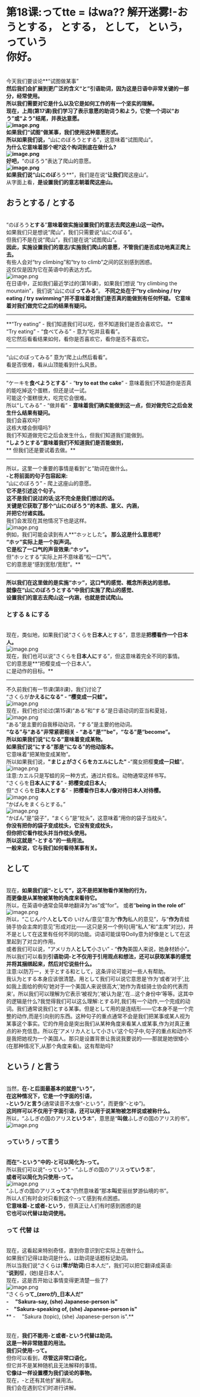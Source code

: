 # 第18课:ってtte = はwa?? 解开迷雾!-おうとする， とする， として， という， っていう<br />你好。
<br />今天我们要谈论**“试图做某事”**<br />然后我们会扩展到更广泛的含义“と”引语助词，因为这是日语中非常关键的一部分，经常使用。<br />所以我们需要对它是什么以及它是如何工作的有一个坚实的理解。<br />现在，上周(第17课)我们学习了表示意愿的助词う和よう，它使一个词以“おう”或“よう”结尾，并表达意愿。<br />![image.png](https://cdn.nlark.com/yuque/0/2023/png/1179742/1694478386115-1912c9af-7232-4232-9528-48c8ec5cc712.png#averageHue=%23f9f9f9&clientId=ubda58518-dec9-4&from=paste&height=359&id=ubbc730f7&originHeight=449&originWidth=756&originalType=binary&ratio=1.25&rotation=0&showTitle=false&size=182615&status=done&style=none&taskId=u516a3ac8-692b-4592-a8c1-8c9c2fa2597&title=&width=604.8)<br />**如果我们“试图”做某事，我们使用这种意愿形式。**<br />所以如果我们说，**“山にのぼろうとする”，这意味着“试图爬山”。**<br />为什么它意味着那个呢?这个构词到底在做什么?<br />![image.png](https://cdn.nlark.com/yuque/0/2023/png/1179742/1694478531927-43baf082-8ae8-4317-97b6-db5a6d86ebaf.png#averageHue=%23fdfcfb&clientId=ubda58518-dec9-4&from=paste&height=372&id=u0346bda3&originHeight=465&originWidth=585&originalType=binary&ratio=1.25&rotation=0&showTitle=false&size=147440&status=done&style=none&taskId=u47430624-68cb-40e8-bc20-ffad1ae7506&title=&width=468)<br />好吧，**“のぼろう”表达了爬山的意愿。**<br />![image.png](https://cdn.nlark.com/yuque/0/2023/png/1179742/1694478546133-1143f175-3ae9-4e3e-bd35-5d1725f17249.png#averageHue=%23f1ebe8&clientId=ubda58518-dec9-4&from=paste&height=309&id=u58146f8e&originHeight=386&originWidth=523&originalType=binary&ratio=1.25&rotation=0&showTitle=false&size=160363&status=done&style=none&taskId=uf8f2bee5-f27a-4347-a3c4-2ee419c4f70&title=&width=418.4)<br />如果我们说“山にのぼ**ろう**”，我们是在说“**让我们**爬这座山”。<br />从字面上看，**是设置我们的意志朝着爬这座山。**
## おうとする / とする
<br />“のぼろう**とする**”**意味着做实施设置我们的意志去爬这座山这一动作。**<br />如果我们只是想说“爬山”，我们只需要说“山にのぼる”。<br />但我们不是在说“爬山”，我们是在说“试图爬山”。<br />**因此，实施设置我们的意志/实施我们爬山的意愿，不管我们是否成功地真正爬上去。**<br />有些人会对“try climbing”和“try to climb”之间的区别感到困惑。<br />这仅仅是因为它在英语中的表达方式。<br />![image.png](https://cdn.nlark.com/yuque/0/2023/png/1179742/1694480022400-828cba15-4f76-4834-affc-8a844f9cd2a5.png#averageHue=%23e4e1e1&clientId=ubda58518-dec9-4&from=paste&height=231&id=u479b3186&originHeight=289&originWidth=603&originalType=binary&ratio=1.25&rotation=0&showTitle=false&size=129651&status=done&style=none&taskId=ua6c3a913-e8b2-4101-b796-75fc1fda0b9&title=&width=482.4)<br />在日语中，正如我们最近学过的(第16课)，如果我们想说 “try climbing the mountain”，我们说“山にのぼ**ってみる**”。 **不同之处在于“try climbing / try eating / try swimming”并不意味着对我们是否真的能做到有任何怀疑。 它意味着对我们做完它之后的结果有疑问。**

---

**“Try eating” - 我们知道我们可以吃，但不知道我们是否会喜欢它。 **<br />“Try eating” - “食べてみる” - 意为“吃并且看看”。 <br />吃它然后看看结果如何，看你是否喜欢它，看你是否不喜欢它。

---

“山にのぼってみる” 意为“爬上山然后看看”。 <br />看是否很难，看从山顶能看到什么风景。

---

“ケーキを**食べようとする**” - “**try to eat the cake**” - 意味着我们不知道你是否真的能吃掉这个蛋糕，但还是试一试。 <br />可能这个蛋糕很大，吃完它会很难。 <br />所以“してみる” - “做并看” - **意味着我们确实能做到这一点，但对做完它之后会发生什么结果有疑问。**<br /> 我们会喜欢吗? <br />这栋大楼会倒塌吗? <br />我们不知道做完它之后会发生什么，但我们知道我们能做到。 <br />**“しようとする”意味着我们不知道我们是否能做到，**<br />** 但我们还是要试着去做。**

---

所以，这里一个重要的事情是看到“と”助词在做什么。<br />**-と将前面的句子包容起来:**<br />“山にのぼろう” - 爬上这座山的意愿。<br />**它不是引述这个句子。**<br />**这不是我们说过的话;这不完全是我们想过的话。<br />关键是它获取了那个“山にのぼろう”的本质、意义、内涵，<br />并把它付诸实践。**<br />我们会发现在其他情况下也是这样。<br />![image.png](https://cdn.nlark.com/yuque/0/2023/png/1179742/1694479316233-01ded46c-4f81-4bcc-b148-0071aa96f2dc.png#averageHue=%23f4f2f2&clientId=ubda58518-dec9-4&from=paste&height=250&id=u006fde4c&originHeight=313&originWidth=441&originalType=binary&ratio=1.25&rotation=0&showTitle=false&size=83124&status=done&style=none&taskId=u80c6ee47-7208-427e-baae-9b95eef6edd&title=&width=352.8)<br />例如，我们可能会读到有人**“ホッとした”**。 那么这是什么意思呢? <br />“ホッ”实际上是一个拟声词。 <br />它是松了一口气的声音效果:“ホッ”。<br />** 但“ホッとする”实际上并不意味着“松一口气”。**<br />** 它的意思是“感到宽慰/宽慰”。**

---

**所以我们在这里做的是实施“ホッ”，这口气的感觉、概念所表达的思想。<br />就像在“山にのぼろうとする”中我们实施了爬山的感觉、<br />设置我们的意志去爬山这一内涵，也就是尝试爬山。**
### とする & にする
<br />现在，类似地，如果我们说“さくらを**日本人**とする”，意思是**把樱看作一个日本人。**<br />![image.png](https://cdn.nlark.com/yuque/0/2023/png/1179742/1694479407091-4c14accd-13fe-4c82-9853-10930fc6eaf7.png#averageHue=%23e9e9e9&clientId=ubda58518-dec9-4&from=paste&height=310&id=u443514de&originHeight=387&originWidth=819&originalType=binary&ratio=1.25&rotation=0&showTitle=false&size=198914&status=done&style=none&taskId=uc90b974f-43a1-49a4-ad31-45f7709f7d5&title=&width=655.2)<br />现在，我们也可以说“さくらを**日本人に**する”，但这意味着完全不同的事情。 <br />它的意思是**“把樱变成一个日本人”。**<br />** に是动作的目标。**

---

不久前我们有一节课(第8课)，我们讨论了<br />“さくらが**かえるになる” - “樱变成一只蛙”。**<br />![image.png](https://cdn.nlark.com/yuque/0/2023/png/1179742/1694480106525-755a367d-97b5-456a-8293-b87de42279af.png#averageHue=%23f2f1ef&clientId=ubda58518-dec9-4&from=paste&height=290&id=u89d5f2e2&originHeight=363&originWidth=594&originalType=binary&ratio=1.25&rotation=0&showTitle=false&size=162294&status=done&style=none&taskId=u98c843a0-49de-4fec-a948-6af4dd4ef88&title=&width=475.2)<br />现在，我们也讨论过(第15课)“ある”和“する”是日语动词的亚当和夏娃，<br />![image.png](https://cdn.nlark.com/yuque/0/2023/png/1179742/1694480126490-a118f1e7-93fd-428b-9162-7f2716c7a340.png#averageHue=%23d1d1d1&clientId=ubda58518-dec9-4&from=paste&height=256&id=ufb47377d&originHeight=320&originWidth=626&originalType=binary&ratio=1.25&rotation=0&showTitle=false&size=84059&status=done&style=none&taskId=u0214a5ea-1d1c-48e2-b3b5-37d95cebecf&title=&width=500.8)<br />“ある”是主要的自我移动动词，“する”是主要的他动词。<br />**“なる”与“ある”非常紧密相关 - “ある”是“"be”，“なる”是“become”。<br />所以如果我们说“になる”意味着变成某物。<br />如果我们说“にする”那是“になる”的他动版本。**<br />它意味着“把某物变成某物”。<br />所以如果我们说，**"まじょがさくらをカエルにした" -**“魔女把樱**变成一只蛙**”。<br />![image.png](https://cdn.nlark.com/yuque/0/2023/png/1179742/1694480212876-68bb7e17-2c11-4271-90a4-3195b86d1226.png#averageHue=%23e6e3e1&clientId=ubda58518-dec9-4&from=paste&height=334&id=u5cc3572b&originHeight=418&originWidth=733&originalType=binary&ratio=1.25&rotation=0&showTitle=false&size=178438&status=done&style=none&taskId=u2ea14b0a-915f-42ee-bade-b6bd8c6a4f1&title=&width=586.4)<br />注意:カエル只是写蛙的另一种方式，通过片假名。动物通常这样书写。<br />“さくらを**日本人にする**” - **把樱变成日本人;**<br />但“さくらを**日本人とする**” - **把樱看作日本人/像对待日本人对待樱。**<br />![image.png](https://cdn.nlark.com/yuque/0/2023/png/1179742/1694480440858-a9050fcc-8a4e-4366-bf1e-86145dbdd312.png#averageHue=%23ebeaea&clientId=ubda58518-dec9-4&from=paste&height=266&id=u53cb07f1&originHeight=333&originWidth=574&originalType=binary&ratio=1.25&rotation=0&showTitle=false&size=136191&status=done&style=none&taskId=u8014ea3c-18c9-43d6-ba47-cf50c930357&title=&width=459.2)<br />“かばんをまくらとする。”<br />![image.png](https://cdn.nlark.com/yuque/0/2023/png/1179742/1694480463353-9c66fcea-9c2f-4e83-a5ad-0d618f6ae52e.png#averageHue=%23ecdfda&clientId=ubda58518-dec9-4&from=paste&height=300&id=u0a1e27a9&originHeight=375&originWidth=452&originalType=binary&ratio=1.25&rotation=0&showTitle=false&size=124242&status=done&style=none&taskId=u235299a4-ebab-48a7-982e-fe618d9f671&title=&width=361.6)<br />“かばん”是“袋子”，“まくら”是“枕头”，这意味着“用你的袋子当枕头”。<br />**你没有把你的袋子变成枕头，它没有变成枕头，<br />但你把它看作枕头并当作枕头使用。<br />**所以这就是“-とする”的一些用法。**<br />一般来说，它与我们如何看待某事有关。**
## として
<br />现在，**如果我们说“-として”，这不是把某物看作某物的行为，<br />而更像是从某物被某物的角度来看待它。**<br />所以，在英语中通常会简单地翻译为“as”或“for”。 或者“**being in the role of**”<br />![image.png](https://cdn.nlark.com/yuque/0/2023/png/1179742/1694480536548-fd23c237-af1d-46e2-bd83-af71cfbfce72.png#averageHue=%23dece8f&clientId=ubda58518-dec9-4&from=paste&height=342&id=u252ae2d6&originHeight=427&originWidth=587&originalType=binary&ratio=1.25&rotation=0&showTitle=false&size=270191&status=done&style=none&taskId=u9c838cce-dc27-40d9-b9d6-bc75bd3673e&title=&width=469.6)<br />所以，“こじん/个人**として**の いけん/意见”意为“**作为**私人的意见”，与“**作为**青蛙骑手协会主席的意见”形成对比——这只是另一个例句(用“私人”和“主席”对比)，并不是として在这里有任何不同的功能。词语可能误导Dolly意为好像是として在这里起到了对立的作用。<br />或者我们可以说，“アメリカ人**として**小さい” - “**作为**美国人来说，她身材娇小”。<br />所以我们可以看到**引语助词-と不仅用于引用观点和想法，还可以获取某事的感觉并将其捆绑起来，然后对它说些什么。**<br />注意:以防万一，关于とする和として，这条评论可能对一些人有帮助。<br />我认为とする本身应该很清楚。用として我们可以说它意思是‘作为’或者‘对于’,比如我上面给的例句‘她对于一个美国人来说很高大’,’她作为青蛙骑士协会的代表而来’。所以我们可以理解为它表示‘被视为’,’被认为是’,’在...这个身份中’等等。这其中的逻辑是什么?我觉得我们可以这么理解:とする时,我们有一个动作,一个完成的动词。我们通常说我们とする某事。但是として用的是连结形——它本身不是一个完整的动作,而是引向别的东西。这种句子的重点通常不会是我们把某事或某人视为某事这个事实。它的作用会是突出我们从某种角度来看某人或某事,作为对真正重点的补充信息。所以在‘アメリカ人として小さい’这个句子中,句子的重点和动作不是我把她视为一个美国人。那只是设置背景让我说我要说的——那就是她很矮小(在那种情况下,从那个角度来看)。这有帮助吗?
## という / と言う
<br />当然，**在-と后面最基本的就是“いう”，<br />在这种情况下，它是一个字面的引语，<br />-という/と言う**(通常读音不太像“-という”，而更像“-とゆ”)。<br />**这同样可以不仅用于字面引语，还可以用于说某物被怎样说或被称什么。**<br />所以，“ふしぎの国のアリス**という**本”，意思是“**叫做**ふしぎの国のアリス的书”。<br />![image.png](https://cdn.nlark.com/yuque/0/2023/png/1179742/1694481265473-0e288177-89ff-49b5-bd0b-e2ae394e3c99.png#averageHue=%23c4d1b6&clientId=ubda58518-dec9-4&from=paste&height=406&id=u7589f7f3&originHeight=507&originWidth=512&originalType=binary&ratio=1.25&rotation=0&showTitle=false&size=315655&status=done&style=none&taskId=uf4ad1171-eaed-4d82-af84-c8ef9d437a3&title=&width=409.6)
### っていう / って言う
<br />**而在“-という”中的-と可以简化为-って。**<br />所以我们可以说“-っていう” - “ふしぎの国のアリス**っていう**本”，<br />**或者可以简化为只使用-って。**<br />![image.png](https://cdn.nlark.com/yuque/0/2023/png/1179742/1694481290996-88316233-5298-43f4-9b74-514992d4bf98.png#averageHue=%23939391&clientId=ubda58518-dec9-4&from=paste&height=250&id=u70f92ab9&originHeight=312&originWidth=269&originalType=binary&ratio=1.25&rotation=0&showTitle=false&size=51014&status=done&style=none&taskId=uf11e787b-31b9-4b04-9b72-22c4a6b13a0&title=&width=215.2)<br />“ふしぎの国のアリス**って**本”仍然意味着“那本**叫**爱丽丝梦游仙境的书”。<br />所以人们有时会对只看到这个-って感到有点困惑。<br />**它意味着-と或者-という**，但真正让人们有时感到困惑的是<br />**它也可以代替は助词使用。**
### って 代替 は
<br />现在，这看起来特别奇怪，直到你意识到它实际上在做什么。<br />如果我们记得は助词是什么，は助词是话题标记助词。<br />所以当我们说“さくらは(**零が助词**)日本人だ”，我们可以把它翻译成英语:<br />“**说到**樱，(她)是日本人”。<br />现在，这是否开始让事情变得更清楚一些了?<br />![image.png](https://cdn.nlark.com/yuque/0/2023/png/1179742/1694481370179-d3ece14b-a119-4edf-b3db-21350f25ae31.png#averageHue=%23f1f0ef&clientId=ubda58518-dec9-4&from=paste&height=345&id=u27402c15&originHeight=431&originWidth=805&originalType=binary&ratio=1.25&rotation=0&showTitle=false&size=161377&status=done&style=none&taskId=uda0afc9b-9ef0-4d01-92a3-e29b5405af0&title=&width=644)<br />“さくら**って_(zeroが)_**日本人だ” <br />- 　**"Sakura-say, (she) Japanese-person is"**<br />** -**　**"Sakura-speaking of, (she) Japanese-person is"**<br />** - 　"Sakura (topic), (she) Japanese-person is".**

 <br />现在，**我们不能用-と或者-という代替は助词。**<br />**这是一种非常随意的用法。<br />我们只使用-って。**<br />但你可以看到，**尽管这非常口语化，**<br />但它并不是某种随机且无法解释的事情。<br />**它像は一样设置樱为我们谈论的事物。**<br />现在，-と还有其他扩展用法。<br />我们会在遇到它们时进行讲解。
